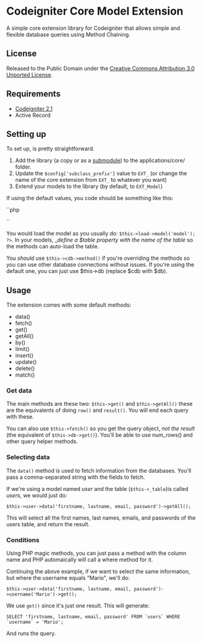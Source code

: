 # Codeigniter Core Model Extension

A simple core extension library for Codeigniter that allows simple and flexible database queries using Method Chaining.

## License

Released to the Public Domain under the [Creative Commons Attribution 3.0 Unported License][ccl].

## Requirements

- [Codeigniter 2.1][ci]
- Active Record

## Setting up

To set up, is pretty straightforward.

1. Add the library (a copy or as a [submodule][git-submodule]) to the applications/core/ folder.
2. Update the `$config['subclass_prefix']` value to `EXT_` (or change the name of the core extension from `EXT_` to whatever you want)
3. Extend your models to the library (by default, to `EXT_Model`)

If using the default values, you code should be something like this:

``php
<?php

class Model extends EXT_Model {
	// code in here
}
?>
``

You would load the model as you usually do: `$this->load->model('model'); ?>`. In your models, __define a $_table property with the name of the table__ so the methods can auto-load the table.

You _should_ use `$this->cdb->method()` if you're overriding the methods so you can use other database connections without issues. If you're using the default one, you can just use $this->db (replace $cdb with $db).

## Usage

The extension comes with some default methods:

- data()
- fetch()
- get()
- getAll()
- by()
- limit()
- insert()
- update()
- delete()
- match()

### Get data

The main methods are these two: `$this->get()` and `$this->getAll()` these are the equivalents of doing `row()` and `result()`. You will end each query with these.

You can also use `$this->fetch()` so you get the query object, _not the result_ (the equivalent of `$this->db->get()`). You'll be able to use num_rows() and other query helper methods.

### Selecting data

The `data()` method is used to fetch information from the databases. You'll pass a comma-separated string with the fields to fetch.

If we're using a model named _user_ and the table (`$this->_table`)is called _users_, we would just do:

	$this->user->data('firstname, lastname, email, password')->getAll();

This will select all the first names, last names, emails, and passwords of the users table, and return the result.

### Conditions

Using PHP magic methods, you can just pass a method with the column name and PHP automaically will call a where method for it.

Continuing the above example, if we want to select the same information, but where the username equals "Mario", we'll do:

	$this->user->data('firstname, lastname, email, password')->username('Mario')->get();

We use `get()` since it's just one result. This will generate:

	SELECT 'firstname, lastname, email, password' FROM `users` WHERE `username` = 'Mario';

And runs the query.

[ccl]: http://creativecommons.org/licenses/by/3.0
[ci]: http://codeigniter.com
[git-submodule]: http://chrisjean.com/2009/04/20/git-submodules-adding-using-removing-and-updating/